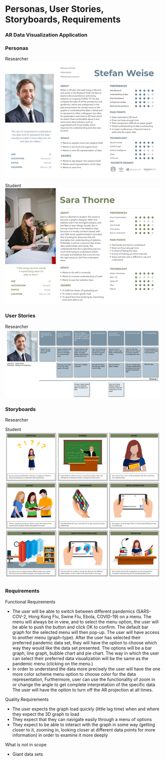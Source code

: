 # Personas, User Stories, Storyboards, Requirements

### AR Data Visualization Application

### Personas
Researcher
![milly_research_profession](https://github.com/mes3198/vr-project/blob/main/img/Stefan_Weise.png)

Student
![megan_student_persona](https://github.com/mes3198/vr-project/blob/main/img/persona-sara-student.jpg)

### User Stories
Researcher
![milly_user_story_researcher](https://github.com/mes3198/vr-project/blob/main/img/Stefan_weise_User_Story.png)

### Storyboards
Researcher

Student
![megan_storyboard](https://github.com/mes3198/vr-project/blob/main/img/user_persona_new_interactions.jpg)

### Requirements
Functional Requirements
* The user will be able to switch between different pandemics (SARS-COV-2, Hong Kong Flu, Swine Flu, Ebola, COVID-19) on a menu. The menu will always be in view, and to select the menu option, the user will be able to push the button and click OK to confirm. The default bar graph for the selected menu will then pop-up.
The user will have access to another menu (graph-type). After the user has selected their preferred pandemic data set, they will have the option to choose which way they would like the data set presented. The options will be a bar graph, line graph, bubble chart and pie chart. The way in which the user can select their preferred data visualization will be the same as the pandemic menu (clicking on the menu.)
* In order to understand the data more precisely the user will have the one more color scheme menu option to choose color for the data representation, Furthermore, user can use the functionality of zoom in or change the angle to get complete interpretation of the specific data
The user will have the option to turn off the AR projection at all times.

Quality Requirements
* The user expects the graph load quickly (little lag time) when and where they expect the 3D graph to load
* They expect that they can navigate easily through a menu of options
* They expect to be able to interact with the graph in some way (getting closer to it, zooming in, looking closer at different data points for more information) in order to examine it more deeply

What is not in scope
* Giant data sets

